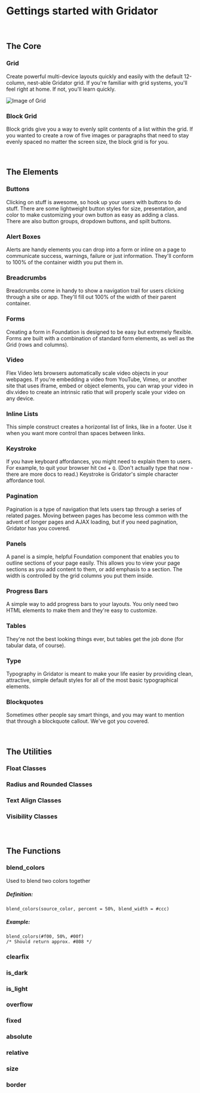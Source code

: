 # Gettings started with Gridator

&nbsp;
&nbsp;
## The Core

### Grid
Create powerful multi-device layouts quickly and easily with the default 12-column, nest-able Gridator grid. If you're familiar with grid systems, you'll feel right at home. If not, you'll learn quickly.

![Image of Grid](https://github.com/ingipingi/Work/blob/master/images/grid.png)


### Block Grid
Block grids give you a way to evenly split contents of a list within the grid. If you wanted to create a row of five images or paragraphs that need to stay evenly spaced no matter the screen size, the block grid is for you.


&nbsp;
&nbsp;
## The Elements

### Buttons
Clicking on stuff is awesome, so hook up your users with buttons to do stuff. There are some lightweight button styles for size, presentation, and color to make customizing your own button as easy as adding a class. There are also button groups, dropdown buttons, and spilt buttons.

### Alert Boxes
Alerts are handy elements you can drop into a form or inline on a page to communicate success, warnings, failure or just information. They'll conform to 100% of the container width you put them in.

### Breadcrumbs
Breadcrumbs come in handy to show a navigation trail for users clicking through a site or app. They'll fill out 100% of the width of their parent container.

### Forms
Creating a form in Foundation is designed to be easy but extremely flexible. Forms are built with a combination of standard form elements, as well as the Grid (rows and columns).

### Video
Flex Video lets browsers automatically scale video objects in your webpages. If you're embedding a video from YouTube, Vimeo, or another site that uses iframe, embed or object elements, you can wrap your video in div.video to create an intrinsic ratio that will properly scale your video on any device.

### Inline Lists
This simple construct creates a horizontal list of links, like in a footer. Use it when you want more control than spaces between links.

### Keystroke
If you have keyboard affordances, you might need to explain them to users. For example, to quit your browser hit `Cmd` + `Q`. (Don't actually type that now - there are more docs to read.) Keystroke is Gridator's simple character affordance tool.

### Pagination
Pagination is a type of navigation that lets users tap through a series of related pages. Moving between pages has become less common with the advent of longer pages and AJAX loading, but if you need pagination, Gridator has you covered.

### Panels
A panel is a simple, helpful Foundation component that enables you to outline sections of your page easily. This allows you to view your page sections as you add content to them, or add emphasis to a section. The width is controlled by the grid columns you put them inside.

### Progress Bars
A simple way to add progress bars to your layouts. You only need two HTML elements to make them and they're easy to customize.

### Tables
They're not the best looking things ever, but tables get the job done (for tabular data, of course).

### Type
Typography in Gridator is meant to make your life easier by providing clean, attractive, simple default styles for all of the most basic typographical elements.

### Blockquotes
Sometimes other people say smart things, and you may want to mention that through a blockquote callout. We've got you covered.

&nbsp;
&nbsp;
## The Utilities

### Float Classes

### Radius and Rounded Classes

### Text Align Classes

### Visibility Classes

### 

### 


&nbsp;
&nbsp;
## The Functions

### blend_colors
Used to blend two colors together
##### Definition:
```stylus
blend_colors(source_color, percent = 50%, blend_width = #ccc)
```
##### Example:
```stylus
blend_colors(#f00, 50%, #00f)
/* Should return approx. #808 */
```


### clearfix

### is_dark


### is_light

### overflow

### fixed

### absolute

### relative

### size

### border
